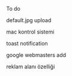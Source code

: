 To do 

default.jpg upload

mac kontrol sistemi

toast notification

google webmasters add

reklam alanı özelliği 